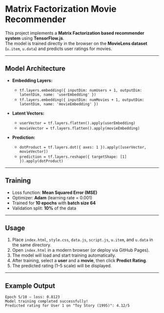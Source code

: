 # Matrix Factorization Movie Recommender

This project implements a **Matrix Factorization based recommender system** using **TensorFlow.js**.  
The model is trained directly in the browser on the **MovieLens dataset** (`u.item`, `u.data`) and predicts user ratings for movies.

---

## Model Architecture

- **Embedding Layers:**
  - `tf.layers.embedding({ inputDim: numUsers + 1, outputDim: latentDim, name: 'userEmbedding' })`
  - `tf.layers.embedding({ inputDim: numMovies + 1, outputDim: latentDim, name: 'movieEmbedding' })`

- **Latent Vectors:**
  - `userVector = tf.layers.flatten().apply(userEmbedding)`
  - `movieVector = tf.layers.flatten().apply(movieEmbedding)`

- **Prediction:**
  - `dotProduct = tf.layers.dot({ axes: 1 }).apply([userVector, movieVector])`
  - `prediction = tf.layers.reshape({ targetShape: [1] }).apply(dotProduct)`

---

## Training

- Loss function: **Mean Squared Error (MSE)**  
- Optimizer: **Adam** (learning rate = 0.001)  
- Trained for **10 epochs** with **batch size 64**  
- Validation split: **10%** of the data

---

## Usage

1. Place `index.html`, `style.css`, `data.js`, `script.js`, `u.item`, and `u.data` in the same directory.  
2. Open `index.html` in a modern browser (or deploy via GitHub Pages).  
3. The model will load and start training automatically.  
4. After training, select a **user** and a **movie**, then click **Predict Rating**.  
5. The predicted rating (1–5 scale) will be displayed.

---

## Example Output

```
Epoch 5/10 — loss: 0.8123
Model training completed successfully!
Predicted rating for User 1 on "Toy Story (1995)": 4.12/5
```
